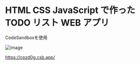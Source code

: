 # HTML CSS JavaScript で作った TODO リスト WEB アプリ

CodeSandboxを使用

![image](https://user-images.githubusercontent.com/51395204/154409877-ed8643c2-cb6b-422f-9339-21e09176ac04.png)

https://cpzd0g.csb.app/
